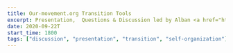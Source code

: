 ```yaml
---
title: Our-movement.org Transition Tools
excerpt: Presentation,  Questions & Discussion led by Alban <a href="https://our-movement.org" target="_blank" rel="nofollow noopener noreferrer"> Our-movement.org</a>.
date: 2020-09-22T
start_time: 1800
tags: ["discussion", "presentation", "transition", "self-organization"]
---
```

